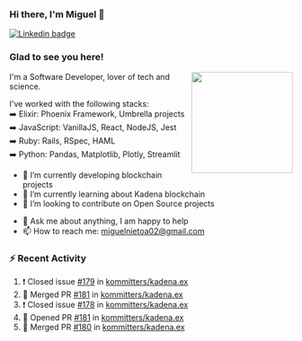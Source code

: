 ### Hi there, I'm Miguel 👋

<a href="https://linkedin.com/in/miguelnietoa/" target="_blank" rel="noopener noreferrer">
  <img src="https://img.shields.io/badge/-LinkedIn-0e76a8?style=flat-square&logo=Linkedin&logoColor=white" alt="Linkedin badge">
</a>
<!-- [![Website Badge](https://img.shields.io/badge/Website-3b5998?style=flat-square&logo=google-chrome&logoColor=white)](#notavailablenow#) 

<img src="https://i.imgur.com/tbrLrt5.gif" width=400 alt="Coding GIF" align="right"/>
-->


### Glad to see you here!
<a href="https://github.com/miguelnietoa"><img src="https://github-readme-stats.vercel.app/api?username=miguelnietoa&show_icons=true&hide_border=true&count_private=true&include_all_commits=true&theme=tokyonight" height="180em" align="right"/></a>
I'm a Software Developer, lover of tech and science. 

I've worked with the following stacks:\
➡️ Elixir: Phoenix Framework, Umbrella projects\
➡️ JavaScript: VanillaJS, React, NodeJS, Jest\
➡️ Ruby: Rails, RSpec, HAML\
➡️ Python: Pandas, Matplotlib, Plotly, Streamlit

- 🔭 I’m currently developing blockchain projects
- 🌱 I’m currently learning about Kadena blockchain
- 👯 I’m looking to contribute on Open Source projects
<!-- 
- 😄 I just finished a Machine Learning course! 
- 🤔 I’m looking for help with ...
-->
- 💬 Ask me about anything, I am happy to help
- 📫 How to reach me: miguelnietoa02@gmail.com


### ⚡ Recent Activity

<!--START_SECTION:activity-->
1. ❗️ Closed issue [#179](https://github.com/kommitters/kadena.ex/issues/179) in [kommitters/kadena.ex](https://github.com/kommitters/kadena.ex)
2. 🎉 Merged PR [#181](https://github.com/kommitters/kadena.ex/pull/181) in [kommitters/kadena.ex](https://github.com/kommitters/kadena.ex)
3. ❗️ Closed issue [#178](https://github.com/kommitters/kadena.ex/issues/178) in [kommitters/kadena.ex](https://github.com/kommitters/kadena.ex)
4. 💪 Opened PR [#181](https://github.com/kommitters/kadena.ex/pull/181) in [kommitters/kadena.ex](https://github.com/kommitters/kadena.ex)
5. 🎉 Merged PR [#180](https://github.com/kommitters/kadena.ex/pull/180) in [kommitters/kadena.ex](https://github.com/kommitters/kadena.ex)
<!--END_SECTION:activity-->
